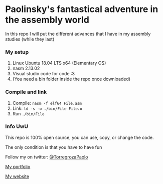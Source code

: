 # Paolinsky's fantastical adventure in the assembly world

In this repo I will put the different advances that I have in my assembly studies (while they last)

### My setup

1. Linux Ubuntu 18.04 LTS x64 (Elementary OS)
2. nasm 2.13.02
3. Visual studio code for code :3
4. (You need a bin folder inside the repo once downloaded)

### Compile and link

1. Compile: ``nasm -f elf64 File.asm``
2. Link: ``ld -s -o ./bin/File File.o``
3. Run ``./bin/File``

### Info UwU

This repo is 100% open source, you can use, copy, or change the code.

The only condition is that you have to have fun

Follow my on twitter: [@TorregrozaPaolo](https://twitter.com/TorregrozaPaolo)

[My portfolio](https://paolotorregroza.github.io/portfolio/)

[My website](https://paolotorregroza.github.io/portfolio/)
